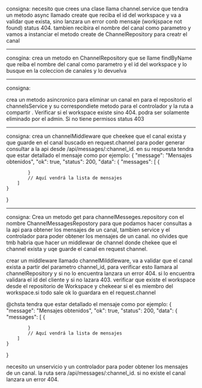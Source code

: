 consigna:
necesito que crees una clase llama channel.service que tendra un metodo async llamado create que reciba el id del workspace y va a validar que exista, sino lanzara un error conb mensaje (workjspace not found) status 404. tambien recibira el nombre del canal como parametro y vamos a instanciar el metodo create de ChannelRepository para creatr el canal

---

consgina:
crea un metodo en ChannelRepository que se llame findByName que reiba el nombre del canal como parametro y el id del workspace y lo busque en la coleccion de canales y lo devuelva

---

consigna:

crea un metodo asincronico para eliminar un canal en  para el repositorio el channelsService y su correspondiete metodo para el controlador y la ruta a compartir . Verificar si el workspace existe sino 404. podra ser solamente eliminado por el admin. Si no tiene permisos status 403

---
consigna:
crea un channelMiddleware que cheekee que el canal exista y que guarde en el canal buscado en request.channel
 para poder generar consultar a la api desde /api/messages/:channel_id. en su respuesta tendra que estar detallado el mensaje como por ejemplo:
 {
    "message": "Mensajes obtenidos",
    "ok": true,
    "status": 200,
    "data": {
        "messages": [
            {
                
            }
            // Aquí vendrá la lista de mensajes
        ]
    }
}

---

consigna:
Crea un metodo get para channelMesseges.repository con el nombre ChannelMessagesRepostory para que podamos hacer consultas a la api para obtener los mensajes de un canal, tambien service y el controlador para poder obtener los mensajes de un canal. no olvides que tmb habria que hacer un middlewar de channel donde chekee que el channel exista y uqe guarde el canal en request channel.

 
crear un middleware llamado channelMilddleware, va a validar que el canal exista a partir del parametro channel_id, para verificar esto llamara al channelRepository y si no lo encuentra lanzara un error 404. si lo encuentra validara el id del cliente y si no lazara 403. verificar que existe el workspace desde el repositorio de Workspace y chekeear si el es miembro del workspace.si todo sale ok lo guardara en el request.channel

@chsta tendra que estar detallado el mensaje como por ejemplo:
 {
    "message": "Mensajes obtenidos",
    "ok": true,
    "status": 200,
    "data": {
        "messages": [
            {
                
            }
            // Aquí vendrá la lista de mensajes
        ]
    }
}

necesito un unservicio y un controlador para poder obtener los mensajes de un canal. la ruta sera /api/messages/:channel_id. si no existe el canal lanzara un error 404. 
